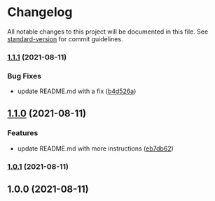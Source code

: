 # Changelog

All notable changes to this project will be documented in this file. See [standard-version](https://github.com/conventional-changelog/standard-version) for commit guidelines.

### [1.1.1](https://github.com/mokkapps/changelog-generator-demo/compare/v1.1.0...v1.1.1) (2021-08-11)


### Bug Fixes

* update README.md with a fix ([b4d526a](https://github.com/mokkapps/changelog-generator-demo/commits/b4d526ac9370c266c8b4ed4ef1b4c3aa2d6d965b))

## [1.1.0](https://github.com/mokkapps/changelog-generator-demo/compare/v1.0.1...v1.1.0) (2021-08-11)


### Features

* update README.md with more instructions ([eb7db62](https://github.com/mokkapps/changelog-generator-demo/commits/eb7db6289c4646a9186ac32a4260407cfacbf8eb))

### [1.0.1](https://github.com/mokkapps/changelog-generator-demo/compare/v1.0.0...v1.0.1) (2021-08-11)

## 1.0.0 (2021-08-11)
